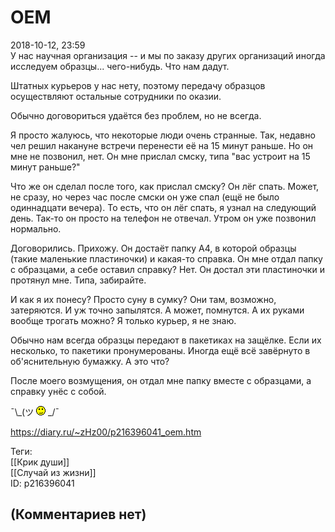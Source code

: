 OEM
===

  
2018-10-12, 23:59  
 У нас научная организация -- и мы по заказу других организаций иногда исследуем образцы... чего-нибудь. Что нам дадут.   
   
 Штатных курьеров у нас нету, поэтому передачу образцов осуществляют остальные сотрудники по оказии.   
   
 Обычно договориться удаётся без проблем, но не всегда.   
   
 Я просто жалуюсь, что некоторые люди очень странные. Так, недавно чел решил накануне встречи перенести её на 15 минут раньше. Но он мне не позвонил, нет. Он мне прислал смску, типа "вас устроит на 15 минут раньше?"   
   
 Что же он сделал после того, как прислал смску? Он лёг спать. Может, не сразу, но через час после смски он уже спал (ещё не было одиннадцати вечера). То есть, что он лёг спать, я узнал на следующий день. Так-то он просто на телефон не отвечал. Утром он уже позвонил нормально.   
   
 Договорились. Прихожу. Он достаёт папку A4, в которой образцы (такие маленькие пластиночки) и какая-то справка. Он мне отдал папку с образцами, а себе оставил справку? Нет. Он достал эти пластиночки и протянул мне. Типа, забирайте.   
   
 И как я их понесу? Просто суну в сумку? Они там, возможно, затеряются. И уж точно запылятся. А может, помнутся. А их руками вообще трогать можно? Я только курьер, я не знаю.   
   
 Обычно нам всегда образцы передают в пакетиках на защёлке. Если их несколько, то пакетики пронумерованы. Иногда ещё всё завёрнуто в об'яснительную бумажку. А это что?   
   
 После моего возмущения, он отдал мне папку вместе с образцами, а справку унёс с собой.   
   
 ¯\\_(ツ ![;)](pics/1136.gif) \_/¯   
  
<https://diary.ru/~zHz00/p216396041_oem.htm>  
  
Теги:  
[[Крик души]]  
[[Случай из жизни]]  
ID: p216396041  


(Комментариев нет)
------------------
